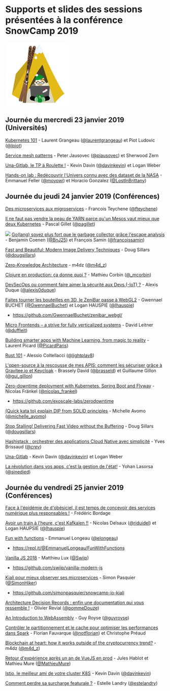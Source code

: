 # Supports et slides des sessions présentées à la conférence SnowCamp 2019


![Logo SnowCamp](https://github.com/marcnazarian/supports-sessions-snowcamp-2018/blob/master/alpes-snow-full-illustration-orig.png)


## Journée du mercredi 23 janvier 2019 (Universités)

[Kubernetes 101](https://training.codeforcloud.tech) - Laurent Grangeau ([@laurentgrangeau](https://twitter.com/laurentgrangeau)) et Piot Ludovic ([@lpiot](https://twitter.com/lpiot))


[Service mesh patterns](https://schd.ws/hosted_files/snowcamp2019/01/service-mesh-patterns.pptx) - Peter Jausovec ([@pjausovec](https://twitter.com/pjausovec)) et Sherwood Zern


[Una-Gitlab, le TP à Roulette !](https://gitlab-workshop.gitlab.io/gitlab-workshop/gitlab-workshop/1.0.0/introduction.html) - Kevin Davin ([@davinkevin](https://twitter.com/davinkevin)) et Logan Weber


[Hands-on lab : Redécouvrir l'Univers connu avec des dataset de la NASA](https://helloexoworld.github.io/hew-hands-on) - Emmanuel Feller ([@moyowi](https://twitter.com/moyowi)) et Horacio Gonzalez ([@LostInBrittany](https://twitter.com/LostInBrittany))
 


## Journée du jeudi 24 janvier 2019 (Conférences)

[Des microservices aux migroservices](http://bit.ly/MigroserviceSnowcamp) - Francois Teychene ([@fteychene](https://twitter.com/fteychene))


[Il ne faut pas vendre la peau de YARN parce qu'un Mesos vaut mieux que deux Kubernetes](https://schd.ws/hosted_files/snowcamp2019/35/1548839429392_YARN-Mesos-Kubernetes.pdf) - Pascal Gillet ([@pagillet](https://twitter.com/pagillet))


![](http://www.michelin.co.uk/content/img/newHomepage/social-icons/youtube.png) [Go(lang) soyez plus fort que le garbage collector grâce l'escape analysis](https://www.youtube.com/watch?v=GTIk8fcKQFQ) - Benjamin Coenen ([@BnJ25](https://twitter.com/BnJ25)) et François Samin ([@francoissamin](https://twitter.com/francoissamin))


[Fast and Beautiful: Modern Image Delivery Techniques](https://www.slideshare.net/dougsillars/snowcamp-fastandbeautiful) - Doug Sillars ([@dougsillars](https://twitter.com/dougsillars))


[Zero-Knowledge Architecture](https://preview.talks.m4dz.net/zka/fr/#/) - m4dz ([@m4d_z](https://twitter.com/m4d_z))


[Clojure en production: ça donne quoi ?](https://mcorbin.fr/pdf/slides/clojure_snowcamp.pdf) - Mathieu Corbin ([@_mcorbin](https://twitter.com/_mcorbin))


[DevSecOps ou comment faire aimer la sécurité aux Devs (-IoT) ?](https://speakerdeck.com/alexisduque/devsecops-ou-comment-faire-aimer-la-securite-aux-devs-iot) - Alexis Duque ([@alexis0duque](https://twitter.com/alexis0duque))


[Faites tourner les bouteilles en 3D, le ZeniBar passe à WebGL2](https://zenibar-webgl-snowcamp-2019.firebaseapp.com/presentation/bonsoir/index.html) - Gwennael BUCHET ([@GwennaelBuchet](https://twitter.com/GwennaelBuchet)) et Logan HAUSPIE ([@lhauspie](https://twitter.com/lhauspie))
* https://github.com/GwennaelBuchet/zenibar_webgl/


[Micro Frontends – a strive for fully verticalized systems](https://speakerdeck.com/duffleit/microfrontends-c587441e-d8e7-4883-9e14-c9dfaf8e36e3) - David Leitner ([@duffleit](https://twitter.com/duffleit))


[Building smarter apps with Machine Learning, from magic to reality](https://schd.ws/hosted_files/snowcamp2019/8d/2019-01-24%20SnowCamp%20-%20Build%20smarter%20apps%20with%20Machine%20Learning%2C%20from%20magic%20to%20reality.pdf) - Laurent Picard ([@PicardParis](https://twitter.com/PicardParis))


[Rust 101](https://t.co/bqzugrkKZB) - Alessio Coltellacci ([@lightplay8](https://twitter.com/lightplay8))


[L'open-source à la rescousse de mes APIS: comment les sécuriser grâce à Gravitee.io et Keycloak](https://docs.google.com/presentation/d/1f8DqS_079pEkgE_xw9BkARrqYgrnpPe-oIGJBpmqXxw/present?pli=1&slide=id.p) - Brassely David ([@brasseld](https://twitter.com/brasseld)) et Guillaume Gillon ([@gui_gillon](https://twitter.com/gui_gillon))


[Zero-downtime deployment with Kubernetes, Spring Boot and Flyway](https://t.co/Phf1T2DzWZ) - Nicolas Fränkel ([@nicolas_frankel](https://twitter.com/nicolas_frankel))
* https://github.com/exoscale-labs/zerodowntime

[(Quick kata to) explain DIP from SOLID principles](https://github.com/mavomo/simplified-birthday-greeter) - Michelle Avomo ([@michelle_avomo](https://twitter.com/michelle_avomo))


[Stop Stalling! Delivering Fast Video without the Buffering](https://www.slideshare.net/dougsillars/video-performance-snowcamp) - Doug Sillars ([@dougsillars](https://twitter.com/dougsillars))


[Hashistack : orchestrer des applications Cloud Native avec simplicité](https://speakerdeck.com/eunomie/hashistack-orchestrer-des-applications-cloud-native-avec-simplicite) - Yves Brissaud ([@_crev_](https://twitter.com/_crev_))


[Una-Gitlab](http://bit.ly/unagitlab) - Kevin Davin ([@davinkevin](https://twitter.com/davinkevin)) et Logan Weber


[La révolution dans vos apps, c'est la gestion de l'état!](https://speakerdeck.com/sinedied/the-revolution-in-your-apps-is-called-state-management) - Yohan Lasorsa ([@sinedied](https://twitter.com/sinedied))



## Journée du vendredi 25 janvier 2019 (Conférences)


[Face à l'épidémie de d'obésiciel, il est temps de concevoir des services numérique plus responsables !](https://schd.ws/hosted_files/snowcamp2019/dd/2019-01-25-SnowCamp-ecodesign-v0.2.pdf) - Frédéric Bordage

[Avoir un train à l'heure, c'est Kafkaïen !!](https://t.co/THoC6kB1qp) - Nicolas Delsaux ([@riduidel](https://twitter.com/riduidel)) et Logan HAUPSIE ([@lhauspie](https://twitter.com/lhaupsie))


[Fun with functions](https://docs.google.com/presentation/d/18-7j1bRotRot-OdarL_yXPENto-ZCG45qL6Pt6qqIcA) - Emmanuel Longeau ([@elongeau](https://twitter.com/elongeau))
* https://repl.it/@EmmanuelLongeau/FunWithFunctions


[Vanilla JS 2018](https://t.co/gSGk6HuikA) - Matthieu Lux ([@Swiip](https://twitter.com/Swiip))
* https://github.com/swiip/vanilla-modern-js

[Kiali pour mieux observer ses microservices](https://schd.ws/hosted_files/snowcamp2019/a6/Snowcamp%20Kiali.pdf) - Simon Pasquier ([@SimonHiker](https://twitter.com/SimonHiker))
* https://github.com/simonpasquier/snowcamp-io-kiali


[Architecture Decision Records : enfin une documentation qui vous ressemble !](https://docs.google.com/presentation/d/1U8N_BZQfqZAsrfu1XTVr_eT1j5fggZAhofwx2crLdsQ) - Olivier Revial ([@pommeDouze](https://twitter.com/pommeDouze))


[An Introduction to WebAssembly](https://github.com/guyroyse/intro-to-webassembly) - Guy Royse ([@guyroyse](https://twitter.com/guyroyse))


[ Contrôler le partitionnement et le cache pour optimiser les performances dans Spark](https://schd.ws/hosted_files/snowcamp2019/fc/snowcampspark-190123144853.pdf) - Florian Fauvarque ([@notflorian](https://twitter.com/notflorian)) et 
Christophe Préaud


[Blockchain at heart: how it works outside of the cryptocurrency trend?](https://talks.m4dz.net/blockchain-at-heart/fr/) - m4dz ([@m4d_z](https://twitter.com/m4d_z))


[Retour d'expérience après un an de VueJS en prod](https://t.co/nuyd9IglQU) - Jules Hablot et Mathieu Mure ([@MathieuMure](https://twitter.com/MathieuMure))


[Istio, le meilleur ami de votre cluster K8S](https://t.co/NbbwEomJCD) - Kevin Davin ([@davinkevin](https://twitter.com/davinkevin))

[Comment perdre sa surcharge featurale ?](https://docs.google.com/presentation/d/1ecjXZP5J6a1NdQHwda5yarGqeW4kojiEpWErcj60olA/preview?slide=id.g423af81012_0_96) - Estelle Landry ([@estelandry](https://twitter.com/estelandry))


